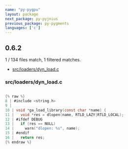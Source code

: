 ```yaml
---
name: "py-pygpu"
layout: package
next_package: py-pyjnius
previous_package: py-pygments
languages: ['c']
---
```

## 0.6.2
1 / 134 files match, 1 filtered matches.

 - [src/loaders/dyn_load.c](#srcloadersdyn_loadc)

### src/loaders/dyn_load.c

```c

{% raw %}
8 | #include <string.h>
9 | 
10 | void *ga_load_library(const char *name) {
11 |   void *res = dlopen(name, RTLD_LAZY|RTLD_LOCAL);
12 | #ifdef DEBUG
13 |   if (res == NULL)
14 |     warn("dlopen: %s", name);
15 | #endif
16 |   return res;
{% endraw %}

```